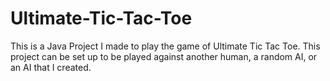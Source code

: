 # Ultimate-Tic-Tac-Toe
This is a Java Project I made to play the game of Ultimate Tic Tac Toe.
This project can be set up to be played against another human, a random AI, or an AI that I created.
